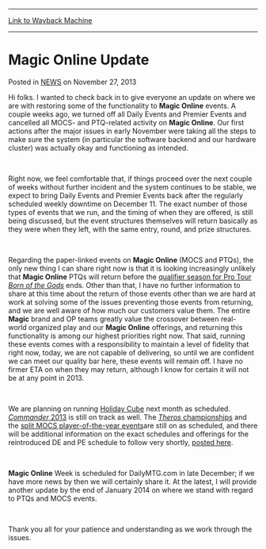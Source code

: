 
---
[Link to Wayback Machine](https://web.archive.org/web/20220127100650/https://magic.wizards.com/en/articles/archive/magic-online-update-2013-11-25)

[_metadata_:description]:- "Hi folks. I wanted to check back in to give everyone an update on where we are with restoring some of the functionality to Magic Online events. A couple weeks ago, we turned off all Daily Events and Premier Events and cancelled all MOCS- and PTQ-related activity on Magic Online. Our first actions after the major issues in early November were taking all the steps to make sure"
[_metadata_:generator]:- "Drupal 7 (http://drupal.org)"
[_metadata_:node]:- "117472"
[_metadata_:path_date]:- "2013-11-25"
[_metadata_:publish_date]:- "2013-11-27"
[_metadata_:source]:- "div-main-content"
[_metadata_:title]:- "Magic Online Update"
[_metadata_:wayback_capture_timestamp]:- "2022-01-27 10:06:50"
[_metadata_:wayback_raw_url]:- "https://web.archive.org/web/20220127100650id_/https://magic.wizards.com/en/articles/archive/magic-online-update-2013-11-25"
[_metadata_:wayback_url]:- "https://magic.wizards.com/en/articles/archive/magic-online-update-2013-11-25"
---


Magic Online Update
===================



 Posted in [NEWS](/en/articles)
 on November 27, 2013 










Hi folks. I wanted to check back in to give everyone an update on where we are with restoring some of the functionality to **Magic Online** events. A couple weeks ago, we turned off all Daily Events and Premier Events and cancelled all MOCS- and PTQ-related activity on **Magic Online**. Our first actions after the major issues in early November were taking all the steps to make sure the system (in particular the software backend and our hardware cluster) was actually okay and functioning as intended.


 


Right now, we feel comfortable that, if things proceed over the next couple of weeks without further incident and the system continues to be stable, we expect to bring Daily Events and Premier Events back after the regularly scheduled weekly downtime on December 11. The exact number of those types of events that we run, and the timing of when they are offered, is still being discussed, but the event structures themselves will return basically as they were when they left, with the same entry, round, and prize structures.


 


Regarding the paper-linked events on **Magic Online** (MOCS and PTQs), the only new thing I can share right now is that it is looking increasingly unlikely that **Magic Online** PTQs will return before the [qualifier season for Pro Tour *Born of the Gods*](http://archive.wizards.com/Magic/TCG/Events.aspx?x=mtg/event/protour/qualifierlist) ends. Other than that, I have no further information to share at this time about the return of those events other than we are hard at work at solving some of the issues preventing those events from returning, and we are well aware of how much our customers value them. The entire **Magic** brand and OP teams greatly value the crossover between real-world organized play and our **Magic Online** offerings, and returning this functionality is among our highest priorities right now. That said, running these events comes with a responsibility to maintain a level of fidelity that right now, today, we are not capable of delivering, so until we are confident we can meet our quality bar here, these events will remain off. I have no firmer ETA on when they may return, although I know for certain it will not be at any point in 2013.


 


We are planning on running [Holiday Cube](http://archive.wizards.com/Magic/Magazine/Article.aspx?x=mtg/daily/other/11252013/holidaycube) next month as scheduled. [*Commander* 2013](http://archive.wizards.com/magic/tcg/productarticle.aspx?x=mtg/tcg/commander13/productinfo) is still on track as well. The [*Theros* championships](http://archive.wizards.com/magic/magazine/article.aspx?x=mtg/daily/other/10072013) and the [split MOCS player-of-the-year events](http://community.wizards.com/content/blog/3954481)are still on as scheduled, and there will be additional information on the exact schedules and offerings for the reintroduced DE and PE schedule to follow very shortly, [posted here](http://archive.wizards.com/magic/digital/magiconline.aspx?x=mtg/digital/magiconline/calendar/2013).


 


**Magic Online** Week is scheduled for DailyMTG.com in late December; if we have more news by then we will certainly share it. At the latest, I will provide another update by the end of January 2014 on where we stand with regard to PTQs and MOCS events.


 


Thank you all for your patience and understanding as we work through the issues.







